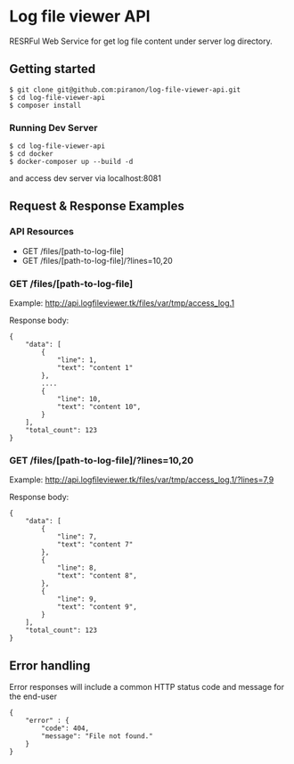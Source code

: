 # Log file viewer API

RESRFul Web Service for get log file content under server log directory.

## Getting started

```
$ git clone git@github.com:piranon/log-file-viewer-api.git
$ cd log-file-viewer-api
$ composer install
```

### Running Dev Server

```
$ cd log-file-viewer-api
$ cd docker
$ docker-composer up --build -d
```

and access dev server via localhost:8081

## Request & Response Examples

### API Resources

- GET /files/[path-to-log-file]
- GET /files/[path-to-log-file]/?lines=10,20

### GET /files/[path-to-log-file]

Example: http://api.logfileviewer.tk/files/var/tmp/access_log.1

Response body:

    {
        "data": [
            {
                "line": 1,
                "text": "content 1"
            },
            ....
            {
                "line": 10,
                "text": "content 10",
            }
        ],
        "total_count": 123
    }

### GET /files/[path-to-log-file]/?lines=10,20

Example: http://api.logfileviewer.tk/files/var/tmp/access_log.1/?lines=7,9

Response body:

    {
        "data": [
            {
                "line": 7,
                "text": "content 7"
            },
            {
                "line": 8,
                "text": "content 8",
            },
            {
                "line": 9,
                "text": "content 9",
            }
        ],
        "total_count": 123
    }

## Error handling

Error responses will include a common HTTP status code and message for the end-user

    {
        "error" : {
            "code": 404,
            "message": "File not found."
        }
    }
